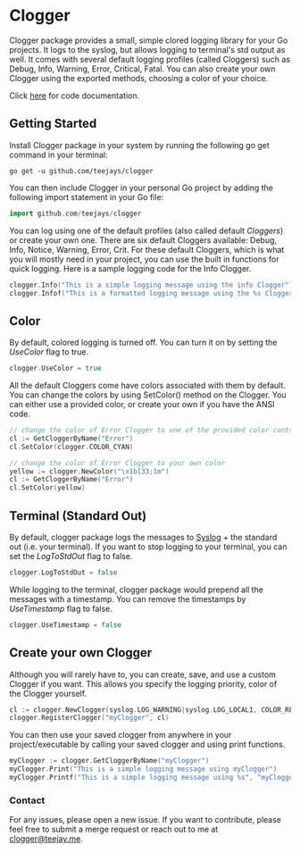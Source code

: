# Clogger

Clogger package provides a small, simple clored logging library for your Go projects. It logs to the syslog, but allows logging to terminal's std output as well. It comes with several default logging profiles (called Cloggers) such as Debug, Info, Warning, Error, Critical, Fatal. You can also create your own Clogger using the exported methods, choosing a color of your choice.

Click [here](https://godoc.org/github.com/teejays/clogger) for code documentation.
 
## Getting Started

Install Clogger package in your system  by running the following go get command in your terminal:

`go get -u github.com/teejays/clogger`

You can then include Clogger in your personal Go project by adding the following import statement in your Go file:
```go
import github.com/teejays/clogger
```

You can log using one of the default profiles (also called default _Cloggers_) or create your own one. There are six default Cloggers available: Debug, Info, Notice, Warning, Error, Crit. For these default Cloggers, which is what you will mostly need in your project, you can use the built in functions for quick logging. Here is a sample logging code for the Info Clogger.

```go
clogger.Info("This is a simple logging message using the info Clogger")
clogger.Infof("This is a formatted logging message using the %s Clogger", "info")
```

## Color
By default, colored logging is turned off. You can turn it on by setting the _UseColor_ flag to true.
```go
clogger.UseColor = true
```
All the default Cloggers come have colors associated with them by default. You can change the colors by using SetColor() method on the Clogger. You can either use a provided color, or create your own if you have the ANSI code. 
```go
// change the color of Error Clogger to one of the provided color contsants
cl := GetCloggerByName("Error")
cl.SetColor(clogger.COLOR_CYAN)
```
```go
// change the color of Error Clogger to your own color
yellow := clogger.NewColor("\x1b[33;1m")
cl := GetCloggerByName("Error")
cl.SetColor(yellow)
```

## Terminal (Standard Out)
By default, clogger package logs the messages to [Syslog](https://en.wikipedia.org/wiki/Syslog) + the standard out (i.e. your terminal). If you want to stop logging to your terminal, you can set the _LogToStdOut_ flag to false.
```go
clogger.LogToStdOut = false
```
While logging to the terminal, clogger package would prepend all the messages with a timestamp. You can remove the timestamps by _UseTimestamp_ flag to false.
```go
clogger.UseTimestamp = false
```

## Create your own Clogger
Although you will rarely have to, you can create, save, and use a custom Clogger if you want. This allows you specify the logging priority, color of the Clogger yourself. 
```go
cl := clogger.NewClogger(syslog.LOG_WARNING|syslog.LOG_LOCAL1, COLOR_RED)
clogger.RegisterClogger("myClogger", cl)
```
You can then use your saved clogger from anywhere in your project/executable by calling your saved clogger and using print functions.
```go
myClogger := clogger.GetCloggerByName("myClogger")
myClogger.Print("This is a simple logging message using myClogger")
myClogger.Printf("This is a simple logging message using %s", "myClogger")
```

  ### Contact
For any issues, please open a new issue. If you want to contribute, please feel free to submit a merge request or reach out to me at clogger@teejay.me.
